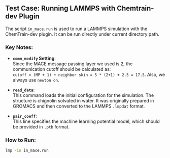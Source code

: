 ## Test Case: Running LAMMPS with Chemtrain-dev Plugin

The script `in_mace.run` is used to run a LAMMPS simulation with the ChemTrain-dev plugin. It can be run directly under current directory path.

### Key Notes:

- **`comm_modify` Setting**:  
  Since the MACE message passing layer we used is 2, the communication cutoff should be calculated as:  
  `cutoff × (MP + 1) + neighbor skin = 5 * (2+1) + 2.5 = 17.5`.
  Also, we always use `newton on`.

- **`read_data`**:  
  This command loads the initial configuration for the simulation. The structure is chignolin solvated in water. It was originally prepared in GROMACS and then converted to the LAMMPS `.lmpdat` format.

- **`pair_coeff`**:  
  This line specifies the machine learning potential model, which should be provided in `.ptb` format.

### How to Run:

```bash
lmp -in in_mace.run
